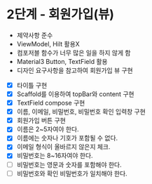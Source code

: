 # 2단계 - 회원가입(뷰)

- 제약사항 준수
- ViewModel, Hilt 활용X
- 컴포저블 함수가 너무 많은 일을 하지 않게 함
- Material3 Button, TextField 활용
- 디자인 요구사항을 참고하여 회원가입 뷰 구현
- [x] 타이틀 구현
- [x] Scaffold를 이용하여 topBar와 content 구현
- [x] TextField compose 구현
- [x] 이름, 이메일, 비밀번호, 비밀번호 확인 입력창 구현
- [x] 회원가입 버튼 구현
- [x] 이름은 2~5자여야 한다.
- [x] 이름에는 숫자나 기호가 포함될 수 없다.
- [x] 이메일 형식이 올바르지 않은지 체크.
- [x] 비밀번호는 8~16자여야 한다.
- [ ] 비밀번호는 영문과 숫자를 포함해야 한다.
- [ ] 비밀번호와 확인 비밀번호가 일치해야 한다.